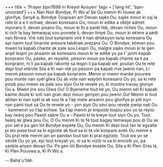 +++
title = 'Prayer bpn7698 in Kreyol Ayisyen'
tags = ['lang-ht', 'bpn-unsorted']
+++
Nan Non Bondye, Pi Wo a! Se Ou menm Ki louwe ak glorifye, Senyè a, Bondye Toupisan an! Devan sajès Ou, sajès moun ki saj la rate bi a e li echwe, devan konesans Ou, moun ki edike a oblije admèt inyorans li, devan pisans Ou, moun ki fò a parèt fèb, devan richès Ou, moun ki rich la bay temwayaj sou povrete li, devan limyè Ou, moun ki eklere a pèdi nan fènwa. Vrè nati tout konprann vire li nan direksyon tanp konesans Ou epi nanm tout limanite antoure tabènak prezans Ou.
O Bondye, kòman pou mwen ta kapab chante ak pale sou Lespri Ou, malgre sajès moun ki te gen anpil lespri yo ansanm ak konesans moun ki te edike yo pa t’ janm kapab konprann Ou, paske, an reyalite, pèsonn moun pa kapab chante sa li pa konprann, ni li pa kapab rakonte sa lespri li pa kapab wè, poutan Ou te rete depi tout etènite Sila a Ki nan otè yo pèsonn pa kapab rive jwenn nan, Li menm pèsonn moun pa kapab konprann. Menm si mwen manke pouvwa pou monte nan syèl glwa Ou ak vole nan wayòm konesans Ou yo, sa ki rete posib pou mwen se pale sou siyn Ou te revele yo, ki montre travay gloriye Ou a. 
Mwen jire sou Glwa Ou! O Byeneme tout kè yo, Ou menm sèl Ki kapab kalme doulè ki soti nan gran dezi moun genyen pou jwenn Ou! Menm si tout abitan ki nan syèl la ak sou tè a t’ap mete ansanm pou glorifye pi piti siyn nan pami tout sa Ou te revele yo - yon siyn Ou sèvi pou revele pwòp nati Ou - kanmenm yo t’ap echwe. Sa t’ap menm pi enposib toujou pou yo ta reyisi bay lwanj pou Pawòl sakre Ou a - Pawòl ki te kreye tout siyn Ou yo.
Tout lwanj ak glwa pou Ou, O Ou menm Ki te fè tout bagay temwaye pou di Ou se yon sèl e pa gen lòt Bondye espete Ou, Ou menm Ki depi tout tan te egzalte pi wo pase tout sa ki egziste ak tout sa ki ta vle konpare avèk Ou menm e Ou pral rete menm jan an pandan tout tan ki pral egziste. Tout wa yo se sèvitè Ou yo ye, epi tout kreyati yo, ni sa ki vizib ni sa ki envizib yo, pa sanble anyen devan Ou. Pa gen lòt Bondye esepte Ou, Sila a Ki Plen Gras la, Ki Plen Pouvwa a, Ki Pi Wo a.

-- Bahá'u'lláh
